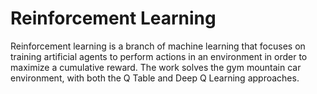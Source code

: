 # Reinforcement Learning

Reinforcement learning is a branch of machine learning that focuses on training artificial agents to perform actions in an environment in order to maximize a cumulative reward. The work solves the gym mountain car environment, with both the Q Table and Deep Q Learning approaches.